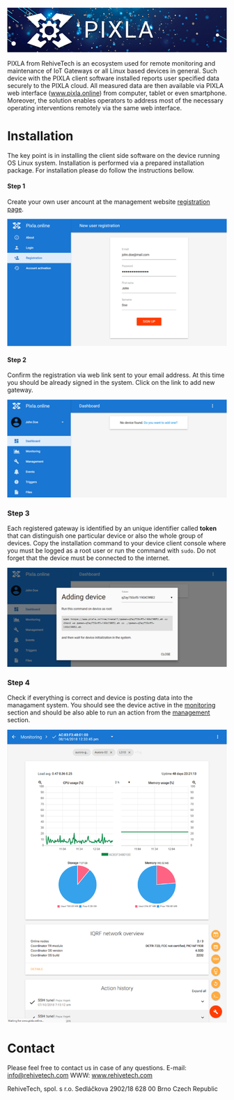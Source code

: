![RehiveTech](/extensions/rehivetech.com/images/logo.png)

PIXLA from RehiveTech is an ecosystem used for remote monitoring and maintenance of IoT Gateways or all Linux based devices in general. Such device with the PIXLA client software installed reports user specified data securely to the PIXLA cloud. All measured data are then available via PIXLA web interface (www.pixla.online) from computer, tablet or even smartphone. Moreover, the solution enables operators to address most of the necessary operating interventions remotely via the same web interface.
 
# Installation
 
The key point is in installing the client side software on the device running OS Linux system. Installation is performed via a prepared installation package. For installation please do follow the instructions bellow.

#### Step 1
Create your own user ancount at the management website [registration page](https://www.pixla.online/en/sign/up/).

![Registration](/extensions/rehivetech.com/images/registration.png)

#### Step 2
Confirm the registration via web link sent to your email address. At this time you should be already signed in the system. Click on the link to add new gateway.
 
![Adding-device](/extensions/rehivetech.com/images/add_device.png)

### Step 3
Each registered gateway is identified by an unique identifier called **token** that can distinguish one particular device or also the whole group of devices. Copy the installation command to your device client console where you must be logged as a root user or run the command with `sudo`. Do not forget that the device must be connected to the internet.

![Add-command](/extensions/rehivetech.com/images/adding_device.png)

### Step 4
Check if everything is correct and device is posting data into the managament system. You should see the device active in the [monitoring](https://www.pixla.online/en/monitoring/) section and should be also able to run an action from the [management](https://www.pixla.online/en/management/) section.

![Statistics](/extensions/rehivetech.com/images/statistics.png)

# Contact
Please feel free to contact us in case of any questions. 
E-mail: info@rehivetech.com 
WWW: www.rehivetech.com

RehiveTech, spol. s r.o.
Sedláčkova 2902/18
628 00 Brno
Czech Republic

